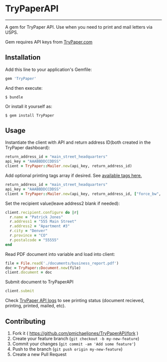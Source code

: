 # TryPaperAPI
---

A gem for TryPaper API. Use when you need to print and mail letters via USPS.

Gem requires API keys from [TryPaper.com](http://trypaper.com)

## Installation

Add this line to your application's Gemfile:

```ruby
gem 'TryPaper'
```

And then execute:

    $ bundle

Or install it yourself as:

    $ gem install TryPaper

## Usage

Instantiate the client with API and return address ID(both created in the TryPaper dashboard):

```ruby
return_address_id = "main_street_headquarters"
api_key = "AAABBDDCCDDSS"
client = TryPaper::Mailer.new(api_key, return_address_id)
```

Add optional printing tags array if desired. See [available tags here.](http://docs.trypaper.com/article/36-mailing-tags)

```ruby
return_address_id = "main_street_headquarters"
api_key = "AAABBDDCCDDSS"
client = TryPaper::Mailer.new(api_key, return_address_id, ["force_bw", "duplicate_contents"])
```

Set the recipient value(leave address2 blank if needed):

```ruby
client.recipient.configure do |r|
  r.name = "Patrick Jones"
  r.address1 = "555 Main Street"
  r.address2 = "Apartment #3"
  r.city = "Denver"
  r.province = "CO"
  r.postalcode = "55555"
end
```

Read PDF document into variable and load into client:

```ruby
file = File.read('./documents/business_report.pdf')
doc = TryPaper::Document.new(file)
client.document = doc
```

Submit document to TryPaperAPI
```ruby
client.submit
```

Check [TryPaper API logs](https://www.trypaper.com/Printroom/APIHistory) to see printing status (document recieved, printing, printed, mailed, etc).

## Contributing

1. Fork it ( https://github.com/pmichaeljones/TryPaperAPI/fork )
2. Create your feature branch (`git checkout -b my-new-feature`)
3. Commit your changes (`git commit -am 'Add some feature'`)
4. Push to the branch (`git push origin my-new-feature`)
5. Create a new Pull Request
